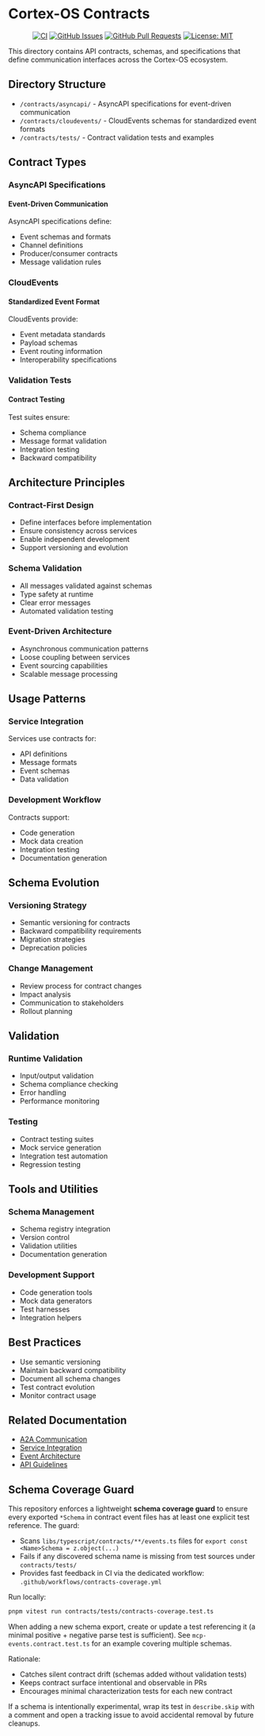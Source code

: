 # Cortex-OS Contracts

<div align="center">

[![CI](https://github.com/cortex-os/cortex-os/actions/workflows/ci.yml/badge.svg)](https://github.com/cortex-os/cortex-os/actions/workflows/ci.yml)
[![GitHub Issues](https://img.shields.io/github/issues/cortex-os/cortex-os)](https://github.com/cortex-os/cortex-os/issues)
[![GitHub Pull Requests](https://img.shields.io/github/issues-pr/cortex-os/cortex-os)](https://github.com/cortex-os/cortex-os/pulls)
[![License: MIT](https://img.shields.io/badge/License-MIT-yellow.svg)](https://opensource.org/licenses/MIT)

</div>

This directory contains API contracts, schemas, and specifications that define communication interfaces across the Cortex-OS ecosystem.

## Directory Structure

- `/contracts/asyncapi/` - AsyncAPI specifications for event-driven communication
- `/contracts/cloudevents/` - CloudEvents schemas for standardized event formats
- `/contracts/tests/` - Contract validation tests and examples

## Contract Types

### AsyncAPI Specifications

#### Event-Driven Communication

AsyncAPI specifications define:

- Event schemas and formats
- Channel definitions
- Producer/consumer contracts
- Message validation rules

### CloudEvents

#### Standardized Event Format

CloudEvents provide:

- Event metadata standards
- Payload schemas
- Event routing information
- Interoperability specifications

### Validation Tests

#### Contract Testing

Test suites ensure:

- Schema compliance
- Message format validation
- Integration testing
- Backward compatibility

## Architecture Principles

### Contract-First Design

- Define interfaces before implementation
- Ensure consistency across services
- Enable independent development
- Support versioning and evolution

### Schema Validation

- All messages validated against schemas
- Type safety at runtime
- Clear error messages
- Automated validation testing

### Event-Driven Architecture

- Asynchronous communication patterns
- Loose coupling between services
- Event sourcing capabilities
- Scalable message processing

## Usage Patterns

### Service Integration

Services use contracts for:

- API definitions
- Message formats
- Event schemas
- Data validation

### Development Workflow

Contracts support:

- Code generation
- Mock data creation
- Integration testing
- Documentation generation

## Schema Evolution

### Versioning Strategy

- Semantic versioning for contracts
- Backward compatibility requirements
- Migration strategies
- Deprecation policies

### Change Management

- Review process for contract changes
- Impact analysis
- Communication to stakeholders
- Rollout planning

## Validation

### Runtime Validation

- Input/output validation
- Schema compliance checking
- Error handling
- Performance monitoring

### Testing

- Contract testing suites
- Mock service generation
- Integration test automation
- Regression testing

## Tools and Utilities

### Schema Management

- Schema registry integration
- Version control
- Validation utilities
- Documentation generation

### Development Support

- Code generation tools
- Mock data generators
- Test harnesses
- Integration helpers

## Best Practices

- Use semantic versioning
- Maintain backward compatibility
- Document all schema changes
- Test contract evolution
- Monitor contract usage

## Related Documentation

- [A2A Communication](/packages/a2a/README.md)
- [Service Integration](/packages/README.md)
- [Event Architecture](/../AGENTS.md)
- [API Guidelines](/docs/)

## Schema Coverage Guard

This repository enforces a lightweight **schema coverage guard** to ensure every
exported `*Schema` in contract event files has at least one explicit test
reference. The guard:

- Scans `libs/typescript/contracts/**/events.ts` files for `export const <Name>Schema = z.object(...)`
- Fails if any discovered schema name is missing from test sources under `contracts/tests/`
- Provides fast feedback in CI via the dedicated workflow: `.github/workflows/contracts-coverage.yml`

Run locally:

```bash
pnpm vitest run contracts/tests/contracts-coverage.test.ts
```

When adding a new schema export, create or update a test referencing it (a
minimal positive + negative parse test is sufficient). See
`mcp-events.contract.test.ts` for an example covering multiple schemas.

Rationale:

- Catches silent contract drift (schemas added without validation tests)
- Keeps contract surface intentional and observable in PRs
- Encourages minimal characterization tests for each new contract

If a schema is intentionally experimental, wrap its test in `describe.skip`
with a comment and open a tracking issue to avoid accidental removal by future
cleanups.

